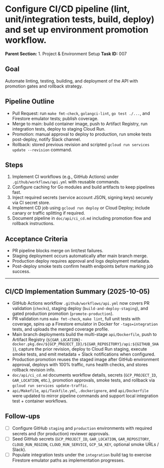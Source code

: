 # Configure CI/CD pipeline (lint, unit/integration tests, build, deploy) and set up environment promotion workflow.

**Parent Section:** 1. Project & Environment Setup
**Task ID:** 007

## Goal
Automate linting, testing, building, and deployment of the API with promotion gates and rollback strategy.

## Pipeline Outline
- Pull Request: run `make fmt-check`, `golangci-lint`, `go test ./...`, and Firestore emulator tests; publish coverage.
- Merge to main: build container image, push to Artifact Registry, run integration tests, deploy to staging Cloud Run.
- Promotion: manual approval to deploy to production, run smoke tests post-deploy, notify Slack channel.
- Rollback: stored previous revision and scripted `gcloud run services update --revision` command.

## Steps
1. Implement CI workflows (e.g., GitHub Actions) under `.github/workflows/api.yml` with reusable commands.
2. Configure caching for Go modules and build artifacts to keep pipelines fast.
3. Inject required secrets (service account JSON, signing keys) securely via CI secret store.
4. Implement CD job using `gcloud run deploy` or Cloud Deploy; include canary or traffic splitting if required.
5. Document pipeline in `doc/api/ci_cd.md` including promotion flow and rollback instructions.

## Acceptance Criteria
- PR pipeline blocks merge on lint/test failures.
- Staging deployment occurs automatically after main branch merge.
- Production deploy requires approval and logs deployment metadata.
- Post-deploy smoke tests confirm health endpoints before marking job success.

---

## CI/CD Implementation Summary (2025-10-05)

- GitHub Actions workflow `.github/workflows/api.yml` now covers PR validation (`checks`), staging deploy (`build-and-deploy-staging`), and gated production promotion (`promote-production`).
- PR validation runs `make fmt-check`, `make lint`, full unit tests with coverage, spins up a Firestore emulator in Docker for `-tags=integration` tests, and uploads the merged coverage profile.
- Main branch deployments build the multi-stage `api/Dockerfile`, push to Artifact Registry (`${GAR_LOCATION}-docker.pkg.dev/${GCP_PROJECT_ID}/${GAR_REPOSITORY}/api:${GITHUB_SHA}`), capture the prior revision, deploy to Cloud Run staging, execute smoke tests, and emit metadata + Slack notifications when configured.
- Production promotion reuses the staged image after GitHub environment approval, deploys with 100% traffic, runs health checks, and stores rollback revision info.
- `doc/api/ci_cd.md` documents workflow details, secrets (`GCP_PROJECT_ID`, `GAR_LOCATION`, etc.), promotion approvals, smoke tests, and rollback via `gcloud run services update-traffic`.
- `api/Makefile`, `api/Taskfile.yml`, `.dockerignore`, and `api/Dockerfile` were updated to mirror pipeline commands and support local integration test + container workflows.

## Follow-ups
- [ ] Configure GitHub `staging` and `production` environments with required secrets and (for production) reviewer approvals.
- [ ] Seed GitHub secrets (`GCP_PROJECT_ID`, `GAR_LOCATION`, `GAR_REPOSITORY`, `CLOUD_RUN_REGION`, `CLOUD_RUN_SERVICE`, `GCP_SA_KEY`, optional smoke URLs / Slack).
- [ ] Populate integration tests under the `integration` build tag to exercise Firestore emulator paths as implementation progresses.
